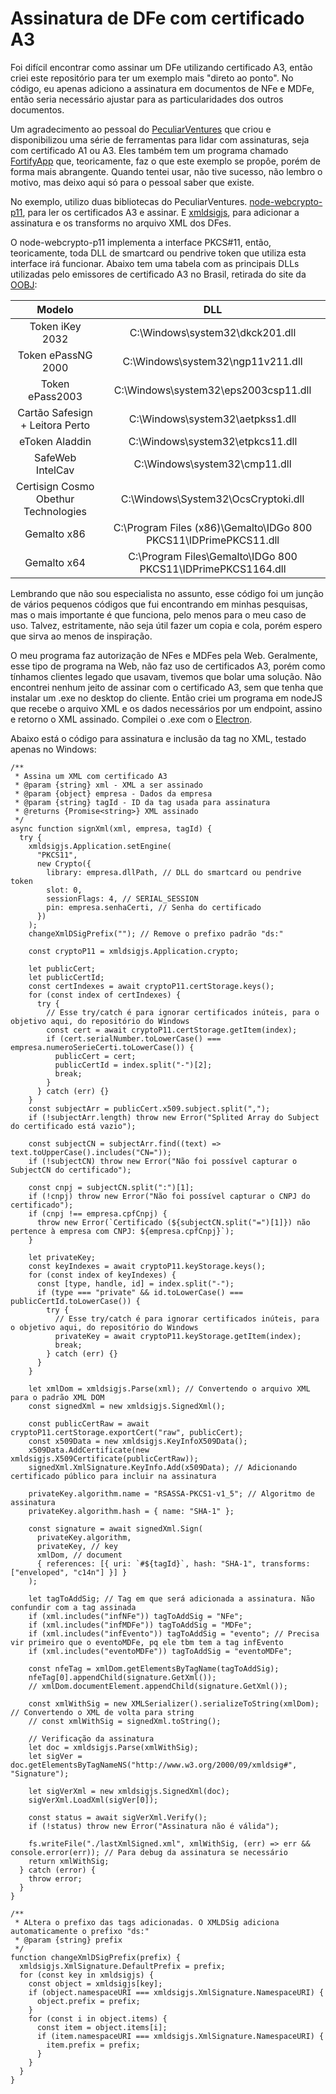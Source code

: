 # Assinatura de DFe com certificado A3
Foi difícil encontrar como assinar um DFe utilizando certificado A3, então criei este repositório para ter um exemplo mais "direto ao ponto". No código, eu apenas adiciono a assinatura em documentos de NFe e MDFe, então seria necessário ajustar para as particularidades dos outros documentos.

Um agradecimento ao pessoal do [PeculiarVentures](https://github.com/peculiarventures) que criou e disponibilizou uma série de ferramentas para lidar com assinaturas, seja com certificado A1 ou A3.
Eles também tem um programa chamado [FortifyApp](https://fortifyapp.com/) que, teoricamente, faz o que este exemplo se propôe, porém de forma mais abrangente. Quando tentei usar, não tive sucesso, não lembro o motivo, mas deixo aqui só para o pessoal saber que existe.

No exemplo, utilizo duas bibliotecas do PeculiarVentures. [node-webcrypto-p11](https://github.com/PeculiarVentures/node-webcrypto-p11), para ler os certificados A3 e assinar. E [xmldsigjs](https://github.com/PeculiarVentures/xmldsigjs), para adicionar a assinatura e os transforms no arquivo XML dos DFes.

O node-webcrypto-p11 implementa a interface PKCS#11, então, teoricamente, toda DLL de smartcard ou pendrive token que utiliza esta interface irá funcionar.
Abaixo tem uma tabela com as principais DLLs utilizadas pelo emissores de certificado A3 no Brasil, retirada do site da [OOBJ](https://oobj.com.br/bc/quais-dlls-usadas-certificado-a3/):

| Modelo | DLL |
| :---: | :---: |
| Token iKey 2032 | C:\Windows\system32\dkck201.dll |
| Token ePassNG 2000 | C:\Windows\system32\ngp11v211.dll |
| Token ePass2003 | C:\Windows\system32\eps2003csp11.dll |
| Cartão Safesign + Leitora Perto | C:\Windows\system32\aetpkss1.dll |
| eToken Aladdin | C:\Windows\system32\etpkcs11.dll |
| SafeWeb IntelCav | C:\Windows\system32\cmp11.dll |
| Certisign Cosmo Obethur Technologies | C:\Windows\System32\OcsCryptoki.dll |
| Gemalto x86 | C:\Program Files (x86)\Gemalto\IDGo 800 PKCS11\IDPrimePKCS11.dll |
| Gemalto x64 | C:\Program Files\Gemalto\IDGo 800 PKCS11\IDPrimePKCS1164.dll |

Lembrando que não sou especialista no assunto, esse código foi um junção de vários pequenos códigos que fui encontrando em minhas pesquisas, mas o mais importante é que funciona, pelo menos para o meu caso de uso. Talvez, estritamente, não seja útil fazer um copia e cola, porém espero que sirva ao menos de inspiração.

O meu programa faz autorização de NFes e MDFes pela Web. Geralmente, esse tipo de programa na Web, não faz uso de certificados A3, porém como tínhamos clientes legado que usavam, tivemos que bolar uma solução.
Não encontrei nenhum jeito de assinar com o certificado A3, sem que tenha que instalar um .exe no desktop do cliente. Então criei um programa em nodeJS que recebe o arquivo XML e os dados necessários por um endpoint, assino e retorno o XML assinado. Compilei o .exe com o [Electron](https://www.electronjs.org/).

Abaixo está o código para assinatura e inclusão da tag no XML, testado apenas no Windows:
```
/**
 * Assina um XML com certificado A3
 * @param {string} xml - XML a ser assinado
 * @param {object} empresa - Dados da empresa
 * @param {string} tagId - ID da tag usada para assinatura
 * @returns {Promise<string>} XML assinado
 */
async function signXml(xml, empresa, tagId) {
  try {
    xmldsigjs.Application.setEngine(
      "PKCS11",
      new Crypto({
        library: empresa.dllPath, // DLL do smartcard ou pendrive token
        slot: 0,
        sessionFlags: 4, // SERIAL_SESSION
        pin: empresa.senhaCerti, // Senha do certificado
      })
    );
    changeXmlDSigPrefix(""); // Remove o prefixo padrão "ds:"

    const cryptoP11 = xmldsigjs.Application.crypto;

    let publicCert;
    let publicCertId;
    const certIndexes = await cryptoP11.certStorage.keys();
    for (const index of certIndexes) {
      try {
        // Esse try/catch é para ignorar certificados inúteis, para o objetivo aqui, do repositório do Windows
        const cert = await cryptoP11.certStorage.getItem(index);
        if (cert.serialNumber.toLowerCase() === empresa.numeroSerieCerti.toLowerCase()) {
          publicCert = cert;
          publicCertId = index.split("-")[2];
          break;
        }
      } catch (err) {}
    }
    const subjectArr = publicCert.x509.subject.split(",");
    if (!subjectArr.length) throw new Error("Splited Array do Subject do certificado está vazio");

    const subjectCN = subjectArr.find((text) => text.toUpperCase().includes("CN="));
    if (!subjectCN) throw new Error("Não foi possível capturar o SubjectCN do certificado");

    const cnpj = subjectCN.split(":")[1];
    if (!cnpj) throw new Error("Não foi possível capturar o CNPJ do certificado");
    if (cnpj !== empresa.cpfCnpj) {
      throw new Error(`Certificado (${subjectCN.split("=")[1]}) não pertence à empresa com CNPJ: ${empresa.cpfCnpj}`);
    }

    let privateKey;
    const keyIndexes = await cryptoP11.keyStorage.keys();
    for (const index of keyIndexes) {
      const [type, handle, id] = index.split("-");
      if (type === "private" && id.toLowerCase() === publicCertId.toLowerCase()) {
        try {
          // Esse try/catch é para ignorar certificados inúteis, para o objetivo aqui, do repositório do Windows
          privateKey = await cryptoP11.keyStorage.getItem(index);
          break;
        } catch (err) {}
      }
    }

    let xmlDom = xmldsigjs.Parse(xml); // Convertendo o arquivo XML para o padrão XML DOM
    const signedXml = new xmldsigjs.SignedXml();

    const publicCertRaw = await cryptoP11.certStorage.exportCert("raw", publicCert);
    const x509Data = new xmldsigjs.KeyInfoX509Data();
    x509Data.AddCertificate(new xmldsigjs.X509Certificate(publicCertRaw));
    signedXml.XmlSignature.KeyInfo.Add(x509Data); // Adicionando certificado público para incluir na assinatura

    privateKey.algorithm.name = "RSASSA-PKCS1-v1_5"; // Algoritmo de assinatura
    privateKey.algorithm.hash = { name: "SHA-1" };

    const signature = await signedXml.Sign(
      privateKey.algorithm,
      privateKey, // key
      xmlDom, // document
      { references: [{ uri: `#${tagId}`, hash: "SHA-1", transforms: ["enveloped", "c14n"] }] }
    );

    let tagToAddSig; // Tag em que será adicionada a assinatura. Não confundir com a tag assinada
    if (xml.includes("infNFe")) tagToAddSig = "NFe";
    if (xml.includes("infMDFe")) tagToAddSig = "MDFe";
    if (xml.includes("infEvento")) tagToAddSig = "evento"; // Precisa vir primeiro que o eventoMDFe, pq ele tbm tem a tag infEvento
    if (xml.includes("eventoMDFe")) tagToAddSig = "eventoMDFe";

    const nfeTag = xmlDom.getElementsByTagName(tagToAddSig);
    nfeTag[0].appendChild(signature.GetXml());
    // xmlDom.documentElement.appendChild(signature.GetXml());

    const xmlWithSig = new XMLSerializer().serializeToString(xmlDom); // Convertendo o XML de volta para string
    // const xmlWithSig = signedXml.toString();

    // Verificação da assinatura
    let doc = xmldsigjs.Parse(xmlWithSig);
    let sigVer = doc.getElementsByTagNameNS("http://www.w3.org/2000/09/xmldsig#", "Signature");

    let sigVerXml = new xmldsigjs.SignedXml(doc);
    sigVerXml.LoadXml(sigVer[0]);

    const status = await sigVerXml.Verify();
    if (!status) throw new Error("Assinatura não é válida");

    fs.writeFile("./lastXmlSigned.xml", xmlWithSig, (err) => err && console.error(err)); // Para debug da assinatura se necessário
    return xmlWithSig;
  } catch (error) {
    throw error;
  }
}

/**
 * ALtera o prefixo das tags adicionadas. O XMLDSig adiciona automaticamente o prefixo "ds:"
 * @param {string} prefix
 */
function changeXmlDSigPrefix(prefix) {
  xmldsigjs.XmlSignature.DefaultPrefix = prefix;
  for (const key in xmldsigjs) {
    const object = xmldsigjs[key];
    if (object.namespaceURI === xmldsigjs.XmlSignature.NamespaceURI) {
      object.prefix = prefix;
    }
    for (const i in object.items) {
      const item = object.items[i];
      if (item.namespaceURI === xmldsigjs.XmlSignature.NamespaceURI) {
        item.prefix = prefix;
      }
    }
  }
}
```
